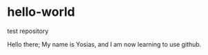 # hello-world
test repository

Hello there;
My name is Yosias, and I am now learning to use github.
